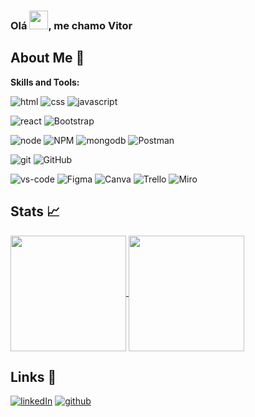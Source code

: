 <h3 align="left">Olá <img src="https://raw.githubusercontent.com/kaueMarques/kaueMarques/master/hi.gif" height="30px">, me chamo Vitor</h3>

## About Me 🚀

**Skills and Tools:**  

![html](https://img.shields.io/badge/HTML5-E34F26?style=for-the-badge&logo=html5&logoColor=white)
![css](https://img.shields.io/badge/CSS3-1572B6?style=for-the-badge&logo=css3&logoColor=white)
![javascript](https://img.shields.io/badge/JavaScript-323330?style=for-the-badge&logo=javascript&logoColor=F7DF1E)

![react](https://img.shields.io/badge/React-20232A?style=for-the-badge&logo=react&logoColor=61DAFB)
![Bootstrap](https://img.shields.io/badge/Bootstrap-7952B3?style=for-the-badge&logo=bootstrap&logoColor=fff)

![node](https://img.shields.io/badge/Node.js-43853D?style=for-the-badge&logo=node.js&logoColor=white)
![NPM](https://img.shields.io/badge/NPM-20232A?style=for-the-badge&logo=npm&logoColor=white)
![mongodb](https://img.shields.io/badge/MongoDB-4EA94B?style=for-the-badge&logo=mongodb&logoColor=white)
![Postman](https://img.shields.io/badge/Postman-FF6C37?style=for-the-badge&logo=postman&logoColor=red)

![git](https://img.shields.io/badge/Git-FFFFFF?style=for-the-badge&logo=Git&logoColor=CA4245)
![GitHub](https://img.shields.io/badge/github-%23121011.svg?style=for-the-badge&logo=github&logoColor=FFFFFF)

![vs-code](https://img.shields.io/badge/VS_Code-007ACC?style=for-the-badge&logo=Visual-Studio-Code&logoColor=FFFFFF)
![Figma](https://img.shields.io/badge/figma-E34F26?style=for-the-badge&logo=figma&logoColor=FFFFFF)
![Canva](https://img.shields.io/badge/Canva-00C7B7?style=for-the-badge&logo=Canva&logoColor=FFFFFF)
![Trello](https://img.shields.io/badge/Trello-%23026AA7.svg?style=for-the-badge&logo=Trello&logoColor=FFFFFF)
![Miro](https://img.shields.io/badge/Miro-ffdd33?style=for-the-badge&logo=miro&logoColor=1c1c1e)

## Stats 📈

<a href="https://github.com/gbvitor">
  <img height=185 align="center" src="https://github-readme-stats.vercel.app/api?username=gbvitor&show_icons=true&theme=codeSTACKr" />
  <img height=185 align="center" src="https://github-readme-stats.vercel.app/api/top-langs?username=gbvitor&layout=compact&langs_count=8&card_width=320&theme=codeSTACKr" />
</a>

## Links 🔗

[![linkedIn](https://img.shields.io/badge/Linked_In-0077B5?style=for-the-badge&logo=LinkedIn&logoColor=white)](https://www.linkedin.com/in/gvitor/)
[![github](https://img.shields.io/badge/github-%23121011.svg?style=for-the-badge&logo=github&logoColor=FFFFFF)](https://github.com/gbvitor)

<!---
gbvitor/gbvitor is a ✨ special ✨ repository because its `README.md` (this file) appears on your GitHub profile.
You can click the Preview link to take a look at your changes.
--->
